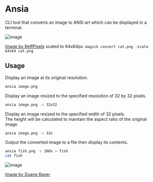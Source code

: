# Ansia
CLI tool that converts an image to ANSI art which can be displayed in a terminal.

![image](https://user-images.githubusercontent.com/109945998/187438695-d97bbde5-63f1-41df-8935-4ab1ca8d4ec0.png)

[Image by ReffPixels](https://commons.wikimedia.org/wiki/File:Pixel_art_portrait_of_a_cat.png) scaled to 64x64px. `magick convert cat.png -scale 64x64 cat.png`

## Usage

Display an image at its original resolution.

```bash
ansia image.png
```

Display an image resized to the specified resolution of 32 by 32 pixels.

```bash
ansia image.png -s 32x32
```

Display an image resized to the specified width of 32 pixels.\
The height will be calculated to maintain the aspect ratio of the original image

```bash
ansia image.png -s 32x
```

Output the converted image to a file then display its contents.

```bash
ansia fish.png -s 200x > fish
cat fish
```

![image](https://user-images.githubusercontent.com/109945998/187431586-c0725dce-3c3d-4d14-b421-8e3977389193.png)

[Image by Duane Raver](https://commons.wikimedia.org/wiki/File:Ameiurus_melas_by_Duane_Raver.png)
